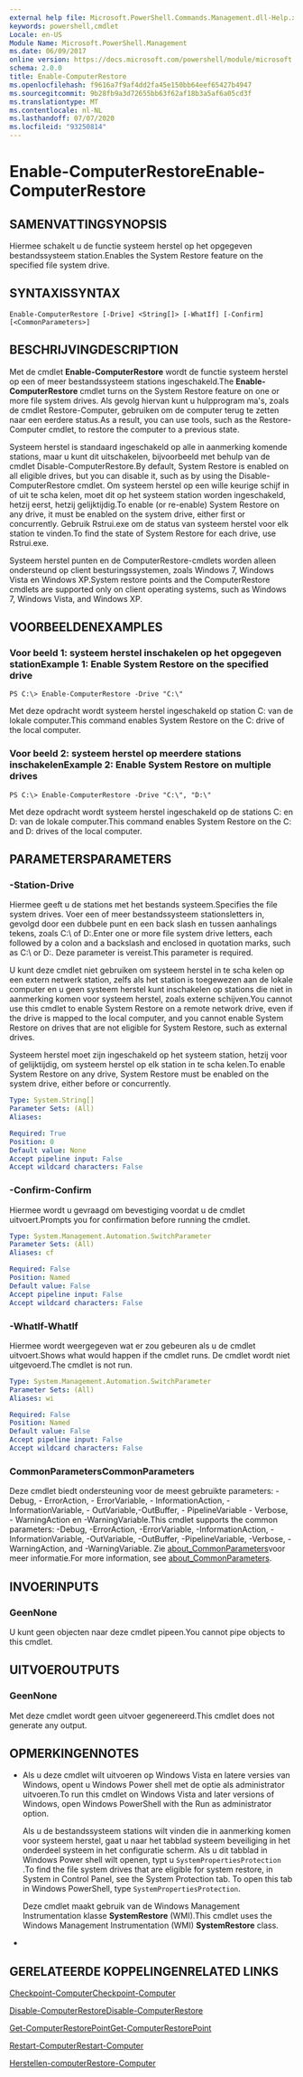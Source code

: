```yaml
---
external help file: Microsoft.PowerShell.Commands.Management.dll-Help.xml
keywords: powershell,cmdlet
Locale: en-US
Module Name: Microsoft.PowerShell.Management
ms.date: 06/09/2017
online version: https://docs.microsoft.com/powershell/module/microsoft.powershell.management/enable-computerrestore?view=powershell-5.1&WT.mc_id=ps-gethelp
schema: 2.0.0
title: Enable-ComputerRestore
ms.openlocfilehash: f9616a7f9af4dd2fa45e150bb64eef65427b4947
ms.sourcegitcommit: 9b28fb9a3d72655bb63f62af18b3a5af6a05cd3f
ms.translationtype: MT
ms.contentlocale: nl-NL
ms.lasthandoff: 07/07/2020
ms.locfileid: "93250814"
---
```

# <span data-ttu-id="5aad8-103">Enable-ComputerRestore</span><span class="sxs-lookup"><span data-stu-id="5aad8-103">Enable-ComputerRestore</span></span>

## <span data-ttu-id="5aad8-104">SAMENVATTING</span><span class="sxs-lookup"><span data-stu-id="5aad8-104">SYNOPSIS</span></span>
<span data-ttu-id="5aad8-105">Hiermee schakelt u de functie systeem herstel op het opgegeven bestandssysteem station.</span><span class="sxs-lookup"><span data-stu-id="5aad8-105">Enables the System Restore feature on the specified file system drive.</span></span>

## <span data-ttu-id="5aad8-106">SYNTAXIS</span><span class="sxs-lookup"><span data-stu-id="5aad8-106">SYNTAX</span></span>

```
Enable-ComputerRestore [-Drive] <String[]> [-WhatIf] [-Confirm] [<CommonParameters>]
```

## <span data-ttu-id="5aad8-107">BESCHRIJVING</span><span class="sxs-lookup"><span data-stu-id="5aad8-107">DESCRIPTION</span></span>
<span data-ttu-id="5aad8-108">Met de cmdlet **Enable-ComputerRestore** wordt de functie systeem herstel op een of meer bestandssysteem stations ingeschakeld.</span><span class="sxs-lookup"><span data-stu-id="5aad8-108">The **Enable-ComputerRestore** cmdlet turns on the System Restore feature on one or more file system drives.</span></span>
<span data-ttu-id="5aad8-109">Als gevolg hiervan kunt u hulpprogram ma's, zoals de cmdlet Restore-Computer, gebruiken om de computer terug te zetten naar een eerdere status.</span><span class="sxs-lookup"><span data-stu-id="5aad8-109">As a result, you can use tools, such as the Restore-Computer cmdlet, to restore the computer to a previous state.</span></span>

<span data-ttu-id="5aad8-110">Systeem herstel is standaard ingeschakeld op alle in aanmerking komende stations, maar u kunt dit uitschakelen, bijvoorbeeld met behulp van de cmdlet Disable-ComputerRestore.</span><span class="sxs-lookup"><span data-stu-id="5aad8-110">By default, System Restore is enabled on all eligible drives, but you can disable it, such as by using the Disable-ComputerRestore cmdlet.</span></span>
<span data-ttu-id="5aad8-111">Om systeem herstel op een wille keurige schijf in of uit te scha kelen, moet dit op het systeem station worden ingeschakeld, hetzij eerst, hetzij gelijktijdig.</span><span class="sxs-lookup"><span data-stu-id="5aad8-111">To enable (or re-enable) System Restore on any drive, it must be enabled on the system drive, either first or concurrently.</span></span>
<span data-ttu-id="5aad8-112">Gebruik Rstrui.exe om de status van systeem herstel voor elk station te vinden.</span><span class="sxs-lookup"><span data-stu-id="5aad8-112">To find the state of System Restore for each drive, use Rstrui.exe.</span></span>

<span data-ttu-id="5aad8-113">Systeem herstel punten en de ComputerRestore-cmdlets worden alleen ondersteund op client besturingssystemen, zoals Windows 7, Windows Vista en Windows XP.</span><span class="sxs-lookup"><span data-stu-id="5aad8-113">System restore points and the ComputerRestore cmdlets are supported only on client operating systems, such as Windows 7, Windows Vista, and Windows XP.</span></span>

## <span data-ttu-id="5aad8-114">VOORBEELDEN</span><span class="sxs-lookup"><span data-stu-id="5aad8-114">EXAMPLES</span></span>

### <span data-ttu-id="5aad8-115">Voor beeld 1: systeem herstel inschakelen op het opgegeven station</span><span class="sxs-lookup"><span data-stu-id="5aad8-115">Example 1: Enable System Restore on the specified drive</span></span>

```
PS C:\> Enable-ComputerRestore -Drive "C:\"
```

<span data-ttu-id="5aad8-116">Met deze opdracht wordt systeem herstel ingeschakeld op station C: van de lokale computer.</span><span class="sxs-lookup"><span data-stu-id="5aad8-116">This command enables System Restore on the C: drive of the local computer.</span></span>

### <span data-ttu-id="5aad8-117">Voor beeld 2: systeem herstel op meerdere stations inschakelen</span><span class="sxs-lookup"><span data-stu-id="5aad8-117">Example 2: Enable System Restore on multiple drives</span></span>

```
PS C:\> Enable-ComputerRestore -Drive "C:\", "D:\"
```

<span data-ttu-id="5aad8-118">Met deze opdracht wordt systeem herstel ingeschakeld op de stations C: en D: van de lokale computer.</span><span class="sxs-lookup"><span data-stu-id="5aad8-118">This command enables System Restore on the C: and D: drives of the local computer.</span></span>

## <span data-ttu-id="5aad8-119">PARAMETERS</span><span class="sxs-lookup"><span data-stu-id="5aad8-119">PARAMETERS</span></span>

### <span data-ttu-id="5aad8-120">-Station</span><span class="sxs-lookup"><span data-stu-id="5aad8-120">-Drive</span></span>
<span data-ttu-id="5aad8-121">Hiermee geeft u de stations met het bestands systeem.</span><span class="sxs-lookup"><span data-stu-id="5aad8-121">Specifies the file system drives.</span></span>
<span data-ttu-id="5aad8-122">Voer een of meer bestandssysteem stationsletters in, gevolgd door een dubbele punt en een back slash en tussen aanhalings tekens, zoals C:\ of D:\.</span><span class="sxs-lookup"><span data-stu-id="5aad8-122">Enter one or more file system drive letters, each followed by a colon and a backslash and enclosed in quotation marks, such as C:\ or D:\.</span></span>
<span data-ttu-id="5aad8-123">Deze parameter is vereist.</span><span class="sxs-lookup"><span data-stu-id="5aad8-123">This parameter is required.</span></span>

<span data-ttu-id="5aad8-124">U kunt deze cmdlet niet gebruiken om systeem herstel in te scha kelen op een extern netwerk station, zelfs als het station is toegewezen aan de lokale computer en u geen systeem herstel kunt inschakelen op stations die niet in aanmerking komen voor systeem herstel, zoals externe schijven.</span><span class="sxs-lookup"><span data-stu-id="5aad8-124">You cannot use this cmdlet to enable System Restore on a remote network drive, even if the drive is mapped to the local computer, and you cannot enable System Restore on drives that are not eligible for System Restore, such as external drives.</span></span>

<span data-ttu-id="5aad8-125">Systeem herstel moet zijn ingeschakeld op het systeem station, hetzij voor of gelijktijdig, om systeem herstel op elk station in te scha kelen.</span><span class="sxs-lookup"><span data-stu-id="5aad8-125">To enable System Restore on any drive, System Restore must be enabled on the system drive, either before or concurrently.</span></span>

```yaml
Type: System.String[]
Parameter Sets: (All)
Aliases:

Required: True
Position: 0
Default value: None
Accept pipeline input: False
Accept wildcard characters: False
```

### <span data-ttu-id="5aad8-126">-Confirm</span><span class="sxs-lookup"><span data-stu-id="5aad8-126">-Confirm</span></span>
<span data-ttu-id="5aad8-127">Hiermee wordt u gevraagd om bevestiging voordat u de cmdlet uitvoert.</span><span class="sxs-lookup"><span data-stu-id="5aad8-127">Prompts you for confirmation before running the cmdlet.</span></span>

```yaml
Type: System.Management.Automation.SwitchParameter
Parameter Sets: (All)
Aliases: cf

Required: False
Position: Named
Default value: False
Accept pipeline input: False
Accept wildcard characters: False
```

### <span data-ttu-id="5aad8-128">-WhatIf</span><span class="sxs-lookup"><span data-stu-id="5aad8-128">-WhatIf</span></span>
<span data-ttu-id="5aad8-129">Hiermee wordt weergegeven wat er zou gebeuren als u de cmdlet uitvoert.</span><span class="sxs-lookup"><span data-stu-id="5aad8-129">Shows what would happen if the cmdlet runs.</span></span>
<span data-ttu-id="5aad8-130">De cmdlet wordt niet uitgevoerd.</span><span class="sxs-lookup"><span data-stu-id="5aad8-130">The cmdlet is not run.</span></span>

```yaml
Type: System.Management.Automation.SwitchParameter
Parameter Sets: (All)
Aliases: wi

Required: False
Position: Named
Default value: False
Accept pipeline input: False
Accept wildcard characters: False
```

### <span data-ttu-id="5aad8-131">CommonParameters</span><span class="sxs-lookup"><span data-stu-id="5aad8-131">CommonParameters</span></span>
<span data-ttu-id="5aad8-132">Deze cmdlet biedt ondersteuning voor de meest gebruikte parameters: -Debug, - ErrorAction, - ErrorVariable, - InformationAction, -InformationVariable, - OutVariable,-OutBuffer, - PipelineVariable - Verbose, - WarningAction en -WarningVariable.</span><span class="sxs-lookup"><span data-stu-id="5aad8-132">This cmdlet supports the common parameters: -Debug, -ErrorAction, -ErrorVariable, -InformationAction, -InformationVariable, -OutVariable, -OutBuffer, -PipelineVariable, -Verbose, -WarningAction, and -WarningVariable.</span></span> <span data-ttu-id="5aad8-133">Zie [about_CommonParameters](https://go.microsoft.com/fwlink/?LinkID=113216)voor meer informatie.</span><span class="sxs-lookup"><span data-stu-id="5aad8-133">For more information, see [about_CommonParameters](https://go.microsoft.com/fwlink/?LinkID=113216).</span></span>

## <span data-ttu-id="5aad8-134">INVOER</span><span class="sxs-lookup"><span data-stu-id="5aad8-134">INPUTS</span></span>

### <span data-ttu-id="5aad8-135">Geen</span><span class="sxs-lookup"><span data-stu-id="5aad8-135">None</span></span>
<span data-ttu-id="5aad8-136">U kunt geen objecten naar deze cmdlet pipeen.</span><span class="sxs-lookup"><span data-stu-id="5aad8-136">You cannot pipe objects to this cmdlet.</span></span>

## <span data-ttu-id="5aad8-137">UITVOER</span><span class="sxs-lookup"><span data-stu-id="5aad8-137">OUTPUTS</span></span>

### <span data-ttu-id="5aad8-138">Geen</span><span class="sxs-lookup"><span data-stu-id="5aad8-138">None</span></span>
<span data-ttu-id="5aad8-139">Met deze cmdlet wordt geen uitvoer gegenereerd.</span><span class="sxs-lookup"><span data-stu-id="5aad8-139">This cmdlet does not generate any output.</span></span>

## <span data-ttu-id="5aad8-140">OPMERKINGEN</span><span class="sxs-lookup"><span data-stu-id="5aad8-140">NOTES</span></span>

* <span data-ttu-id="5aad8-141">Als u deze cmdlet wilt uitvoeren op Windows Vista en latere versies van Windows, opent u Windows Power shell met de optie als administrator uitvoeren.</span><span class="sxs-lookup"><span data-stu-id="5aad8-141">To run this cmdlet on Windows Vista and later versions of Windows, open Windows PowerShell with the Run as administrator option.</span></span>

  <span data-ttu-id="5aad8-142">Als u de bestandssysteem stations wilt vinden die in aanmerking komen voor systeem herstel, gaat u naar het tabblad systeem beveiliging in het onderdeel systeem in het configuratie scherm. Als u dit tabblad in Windows Power shell wilt openen, typt u `SystemPropertiesProtection` .</span><span class="sxs-lookup"><span data-stu-id="5aad8-142">To find the file system drives that are eligible for system restore, in System in Control Panel, see the System Protection tab. To open this tab in Windows PowerShell, type `SystemPropertiesProtection`.</span></span>

  <span data-ttu-id="5aad8-143">Deze cmdlet maakt gebruik van de Windows Management Instrumentation klasse **SystemRestore** (WMI).</span><span class="sxs-lookup"><span data-stu-id="5aad8-143">This cmdlet uses the Windows Management Instrumentation (WMI) **SystemRestore** class.</span></span>

*

## <span data-ttu-id="5aad8-144">GERELATEERDE KOPPELINGEN</span><span class="sxs-lookup"><span data-stu-id="5aad8-144">RELATED LINKS</span></span>

[<span data-ttu-id="5aad8-145">Checkpoint-Computer</span><span class="sxs-lookup"><span data-stu-id="5aad8-145">Checkpoint-Computer</span></span>](Checkpoint-Computer.md)

[<span data-ttu-id="5aad8-146">Disable-ComputerRestore</span><span class="sxs-lookup"><span data-stu-id="5aad8-146">Disable-ComputerRestore</span></span>](Disable-ComputerRestore.md)

[<span data-ttu-id="5aad8-147">Get-ComputerRestorePoint</span><span class="sxs-lookup"><span data-stu-id="5aad8-147">Get-ComputerRestorePoint</span></span>](Get-ComputerRestorePoint.md)

[<span data-ttu-id="5aad8-148">Restart-Computer</span><span class="sxs-lookup"><span data-stu-id="5aad8-148">Restart-Computer</span></span>](Restart-Computer.md)

[<span data-ttu-id="5aad8-149">Herstellen-computer</span><span class="sxs-lookup"><span data-stu-id="5aad8-149">Restore-Computer</span></span>](Restore-Computer.md)
